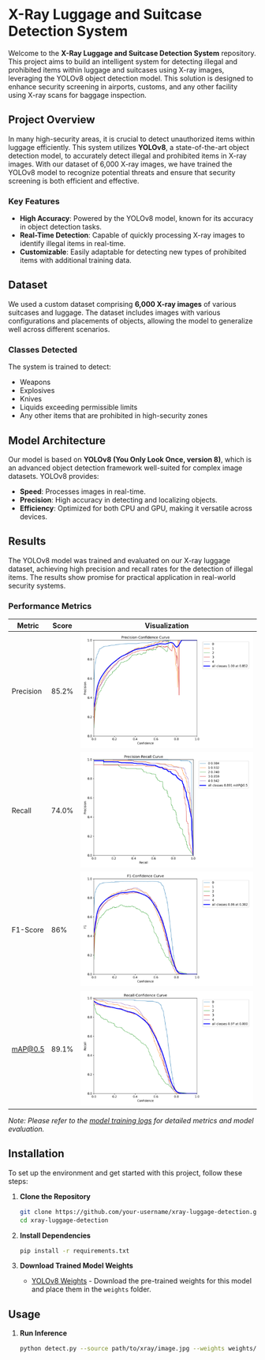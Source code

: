 # X-Ray Luggage and Suitcase Detection System

Welcome to the **X-Ray Luggage and Suitcase Detection System** repository. This project aims to build an intelligent system for detecting illegal and prohibited items within luggage and suitcases using X-ray images, leveraging the YOLOv8 object detection model. This solution is designed to enhance security screening in airports, customs, and any other facility using X-ray scans for baggage inspection.

## Project Overview

In many high-security areas, it is crucial to detect unauthorized items within luggage efficiently. This system utilizes **YOLOv8**, a state-of-the-art object detection model, to accurately detect illegal and prohibited items in X-ray images. With our dataset of 6,000 X-ray images, we have trained the YOLOv8 model to recognize potential threats and ensure that security screening is both efficient and effective.

### Key Features
- **High Accuracy**: Powered by the YOLOv8 model, known for its accuracy in object detection tasks.
- **Real-Time Detection**: Capable of quickly processing X-ray images to identify illegal items in real-time.
- **Customizable**: Easily adaptable for detecting new types of prohibited items with additional training data.

## Dataset

We used a custom dataset comprising **6,000 X-ray images** of various suitcases and luggage. The dataset includes images with various configurations and placements of objects, allowing the model to generalize well across different scenarios.

### Classes Detected

The system is trained to detect:
- Weapons
- Explosives
- Knives
- Liquids exceeding permissible limits
- Any other items that are prohibited in high-security zones

## Model Architecture

Our model is based on **YOLOv8 (You Only Look Once, version 8)**, which is an advanced object detection framework well-suited for complex image datasets. YOLOv8 provides:
- **Speed**: Processes images in real-time.
- **Precision**: High accuracy in detecting and localizing objects.
- **Efficiency**: Optimized for both CPU and GPU, making it versatile across devices.

## Results

The YOLOv8 model was trained and evaluated on our X-ray luggage dataset, achieving high precision and recall rates for the detection of illegal items. The results show promise for practical application in real-world security systems.

### Performance Metrics
| Metric       | Score | Visualization |
|--------------|-------|---------------|
| Precision    | 85.2% | ![Precision-Confidence Curve](./results/P_curve.png) |
| Recall       | 74.0% | ![Precision-Recall Curve](./results/PR_curve.png) |
| F1-Score     | 86%   | ![F1-Confidence Curve](./results/F1_curve.png) |
| mAP@0.5      | 89.1% | ![R](results/R_curve.png) |

*Note: Please refer to the [model training logs](#) for detailed metrics and model evaluation.*

## Installation

To set up the environment and get started with this project, follow these steps:

1. **Clone the Repository**
    ```bash
    git clone https://github.com/your-username/xray-luggage-detection.git
    cd xray-luggage-detection
    ```

2. **Install Dependencies**
    ```bash
    pip install -r requirements.txt
    ```

3. **Download Trained Model Weights**
   - [YOLOv8 Weights](#) - Download the pre-trained weights for this model and place them in the `weights` folder.

## Usage

1. **Run Inference**
   ```bash
   python detect.py --source path/to/xray/image.jpg --weights weights/yolov8_weights.pth
